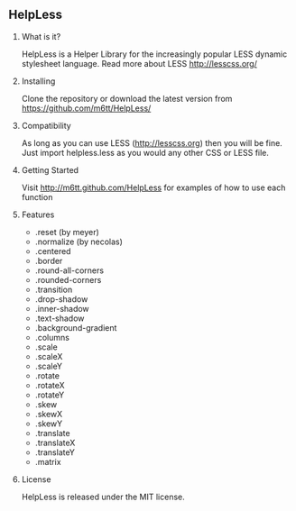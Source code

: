 ## HelpLess ##

1. What is it?

    HelpLess is a Helper Library for the increasingly popular 
    LESS dynamic stylesheet language. 
    Read more about LESS http://lesscss.org/

2. Installing

    Clone the repository or download the latest version from https://github.com/m6tt/HelpLess/

3. Compatibility

    As long as you can use LESS (http://lesscss.org) then you will be fine. 
    Just import helpless.less as you would any other CSS or LESS file.
    
4. Getting Started

    Visit http://m6tt.github.com/HelpLess for examples of how to use each function

5. Features

    - .reset (by meyer)
    - .normalize (by necolas)
    - .centered
    - .border
    - .round-all-corners
    - .rounded-corners
    - .transition
    - .drop-shadow
    - .inner-shadow
    - .text-shadow
    - .background-gradient
    - .columns
    - .scale
    - .scaleX
    - .scaleY
    - .rotate
    - .rotateX
    - .rotateY
    - .skew
    - .skewX
    - .skewY
    - .translate
    - .translateX
    - .translateY
    - .matrix

6. License

    HelpLess is released under the MIT license.
